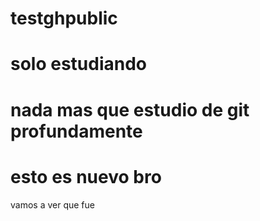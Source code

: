 # testghpublic
# solo estudiando
# nada mas que estudio de git profundamente
# esto es nuevo bro
vamos a ver que fue
